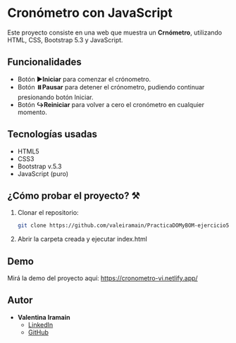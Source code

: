 # Cronómetro con JavaScript

Este proyecto consiste en una web que muestra un **Crnómetro**, utilizando HTML, CSS, Bootstrap 5.3 y JavaScript.

## Funcionalidades

- Botón **▶️Iniciar** para comenzar el crónometro.
- Botón **⏸️Pausar** para detener el crónometro, pudiendo continuar presionando botón Iniciar.
- Botón **↪️Reiniciar** para volver a cero el cronómetro en cualquier momento.
  
## Tecnologías usadas

- HTML5
- CSS3
- Bootstrap v.5.3
- JavaScript (puro)

## ¿Cómo probar el proyecto? ⚒️
1. Clonar el repositorio:
   ```sh
   git clone https://github.com/valeiramain/PracticaDOMyBOM-ejercicio5-VI
1. Abrir la carpeta creada y ejecutar index.html


## Demo

Mirá la demo del proyecto aquí:  https://cronometro-vi.netlify.app/


## Autor 
- **Valentina Iramain**
    - [LinkedIn](https://www.linkedin.com/in/valentinairamain)
    - [GitHub](https://github.com/valeiramain)
